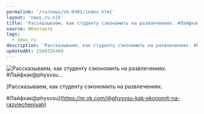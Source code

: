 ```yaml
---
permalink: '/ru/news/vk-6401/index.html'
layout: 'news.ru.njk'
title: 'Рассказываем, как студенту сэкономить на развлечениях. #Лайфхак@physvsu'
source: ВКонтакте
tags:
  - news_ru
description: 'Рассказываем, как студенту сэкономить на развлечениях. #Лайфхак@physvsu…'
updatedAt: 1560326460
---
```

![Рассказываем, как студенту сэкономить на развлечениях. #Лайфхак@physvsu…](https://sun9-19.userapi.com/impg/Zdb6YHA_kd07NZDxJa_o06gNtu8oF9Zu4LKcbg/SVlZyKTI2oc.jpg?size=960x639&quality=96&proxy=1&sign=87e1ddb1a68d79f178bbaf78a67ab360&c_uniq_tag=dNdX_p5yzRkOsrgOtVnKCG-Km5sj9tmMA7jtgoMgao0&type=album)

[Рассказываем, как студенту сэкономить на развлечениях.

#Лайфхак@physvsu](https://m.vk.com/@physvsu-kak-ekonomit-na-razvlecheniyah)
